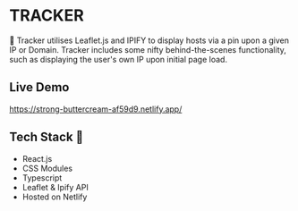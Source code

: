 # TRACKER

🔎 Tracker utilises Leaflet.js and IPIFY to display hosts via a pin upon a given IP or Domain. Tracker includes some nifty behind-the-scenes functionality, such as displaying the user's own IP upon initial page load.

## Live Demo

https://strong-buttercream-af59d9.netlify.app/

## Tech Stack 🚀

- React.js
- CSS Modules
- Typescript
- Leaflet & Ipify API
- Hosted on Netlify
